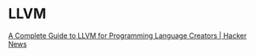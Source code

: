 # LLVM

[A Complete Guide to LLVM for Programming Language Creators | Hacker News](https://news.ycombinator.com/item?id=25539797)

